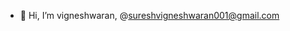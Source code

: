 - 👋 Hi, I’m vigneshwaran, @sureshvigneshwaran001@gmail.com


<!---
sureshvigneshwaran001/sureshvigneshwaran001 is a ✨ special ✨ repository because its `README.md` (this file) appears on your GitHub profile.
You can click the Preview link to take a look at your changes.
--->
